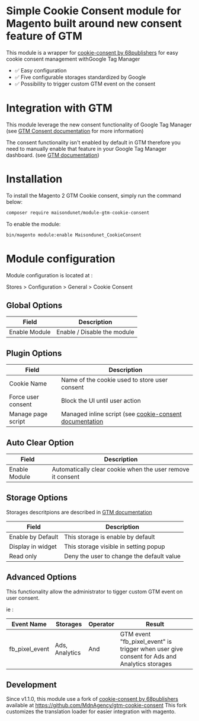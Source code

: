 # Simple Cookie Consent module for Magento built around new consent feature of GTM

This module is a wrapper for [cookie-consent by 68publishers](https://github.com/68publishers/cookie-consent) for easy cookie consent management withGoogle Tag Manager

- :white_check_mark: Easy configuration
- :white_check_mark: Five configurable storages standardized by Google
- :white_check_mark: Possibility to trigger custom GTM event on the consent

# Integration with GTM
This module leverage the new consent functionality of Google Tag Manager (see [GTM Consent documentation](https://support.google.com/tagmanager/answer/10718549) for more information)

The consent functionality isn't enabled by default in GTM therefore you need to manually enable that feature in your Google Tag Manager dashboard. (see [GTM documentation](https://support.google.com/tagmanager/answer/10718549#consent-overview))

# Installation 

To install the Magento 2 GTM Cookie consent, simply run the command below:

```bash
composer require maisondunet/module-gtm-cookie-consent
```

To enable the module:

```bash
bin/magento module:enable Maisondunet_CookieConsent
```

# Module configuration

Module configuration is located at :

Stores > Configuration > General > Cookie Consent

## Global Options

| Field                               | Description                    |
|-------------------------------------|--------------------------------|
| Enable Module                       | Enable / Disable the module    |

## Plugin Options

| Field                               | Description                                                                                                                      |
|-------------------------------------|----------------------------------------------------------------------------------------------------------------------------------|
| Cookie Name                         | Name of the cookie used to store user consent                                                                                    |
| Force user consent                  | Block the UI until user action                                                                                                   |
| Manage page script                  | Managed inline script (see [cookie-consent documentation](https://github.com/orestbida/cookieconsent#how-to-blockmanage-scripts) |

## Auto Clear Option

| Field                               | Description                                                |
|-------------------------------------|------------------------------------------------------------|
| Enable Module                       | Automatically clear cookie when the user remove it consent |

## Storage Options

Storages descritpions are described in [GTM documentation](https://support.google.com/tagmanager/answer/10718549#consent-types) 

| Field             | Description                                |
|-------------------|--------------------------------------------|
| Enable by Default | This storage is enable by default          |
| Display in widget | This storage visible in setting popup      |
| Read only         | Deny the user to change the default value  |

## Advanced Options

This functionality allow the administrator to tigger custom GTM event on user consent.

ie :

| Event Name     | Storages          | Operator | Result                                                                                      |
|----------------|-------------------|----------|---------------------------------------------------------------------------------------------|
| fb_pixel_event | Ads, Analytics    | And      | GTM event "fb_pixel_event" is trigger when user give consent for Ads and Analytics storages |

## Development

Since v1.1.0, this module use a fork of [cookie-consent by 68publishers](https://github.com/68publishers/cookie-consent) available at https://github.com/MdnAgency/gtm-cookie-consent
This fork customizes the translation loader for easier integration with magento. 
